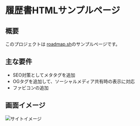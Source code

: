 # 履歴書HTMLサンプルページ

## 概要
このプロジェクトは [roadmap.sh](https://roadmap.sh/projects/single-page-cv)のサンプルページです。

## 主な要件

- SEO対策としてメタタグを追加
- OGタグを追加して、ソーシャルメディア共有時の表示に対応
- ファビコンの追加

## 画面イメージ
![サイトイメージ](./images/siteImage.png, "siteImages")
